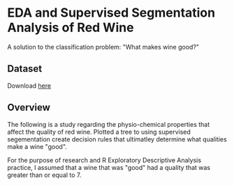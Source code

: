 # EDA and Supervised Segmentation Analysis of Red Wine
A solution to the classification problem: "What makes wine good?"

## Dataset
Download [here](https://www.openml.org/search?type=data&sort=runs&id=40691&status=active)

## Overview
The following is a study regarding the physio-chemical properties that affect the quality of red wine. Plotted a tree to using supervised segementation create decision rules that ultimatley determine what qualities make a wine "good".

For the purpose of research and R Exploratory Descriptive Analysis practice, I assumed that a wine that was "good" had a quality that was greater than or equal to 7.

 
